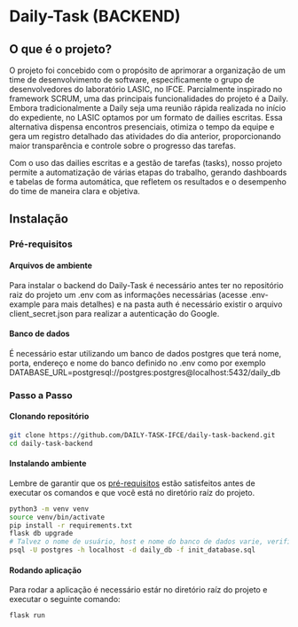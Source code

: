 # Daily-Task (BACKEND)
## O que é o projeto?

O projeto foi concebido com o propósito de aprimorar a organização de um time de desenvolvimento de software, especificamente o grupo de desenvolvedores do laboratório LASIC, no IFCE. Parcialmente inspirado no framework SCRUM, uma das principais funcionalidades do projeto é a Daily. Embora tradicionalmente a Daily seja uma reunião rápida realizada no início do expediente, no LASIC optamos por um formato de dailies escritas. Essa alternativa dispensa encontros presenciais, otimiza o tempo da equipe e gera um registro detalhado das atividades do dia anterior, proporcionando maior transparência e controle sobre o progresso das tarefas.

Com o uso das dailies escritas e a gestão de tarefas (tasks), nosso projeto permite a automatização de várias etapas do trabalho, gerando dashboards e tabelas de forma automática, que refletem os resultados e o desempenho do time de maneira clara e objetiva.

## Instalação
### Pré-requisitos
#### Arquivos de ambiente
Para instalar o backend do Daily-Task é necessário antes ter no repositório raiz do projeto um .env com as informações necessárias (acesse .env-example para mais detalhes) e na pasta auth é necessário existir o arquivo client_secret.json para realizar a autenticação do Google.
#### Banco de dados
É necessário estar utilizando um banco de dados postgres que terá nome, porta, endereço e nome do banco definido no .env
como por exemplo DATABASE_URL=postgresql://postgres:postgres@localhost:5432/daily_db
### Passo a Passo
#### Clonando repositório
```bash
git clone https://github.com/DAILY-TASK-IFCE/daily-task-backend.git
cd daily-task-backend
```
#### Instalando ambiente
Lembre de garantir que os [pré-requisitos](README.md#Pré-requisitos) estão satisfeitos antes de executar os comandos e que você está no diretório raíz do projeto.
```bash
python3 -m venv venv
source venv/bin/activate
pip install -r requirements.txt
flask db upgrade
# Talvez o nome de usuário, host e nome do banco de dados varie, verifique antes o que está definido no seu .env
psql -U postgres -h localhost -d daily_db -f init_database.sql
```
#### Rodando aplicação
Para rodar a aplicação é necessário estár no diretório raíz do projeto e executar o seguinte comando:
```bash
flask run
```
